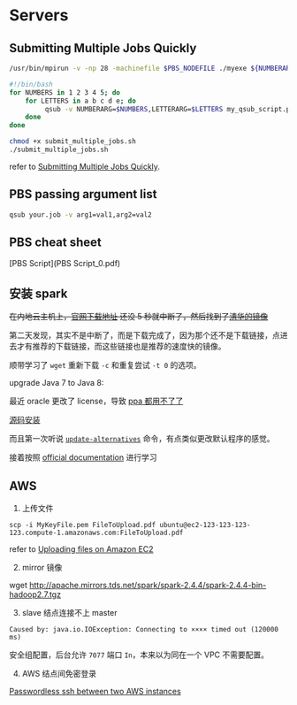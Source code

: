 # Servers

## Submitting Multiple Jobs Quickly

``` bash tab="PBS"
/usr/bin/mpirun -v -np 28 -machinefile $PBS_NODEFILE ./myexe ${NUMBERARG} ${LETTERARG}
```

``` bash tab="Bash"
#!/bin/bash
for NUMBERS in 1 2 3 4 5; do
	for LETTERS in a b c d e; do
 		 qsub -v NUMBERARG=$NUMBERS,LETTERARG=$LETTERS my_qsub_script.pbs
	done
done
```

``` bash tab="Run"
chmod +x submit_multiple_jobs.sh
./submit_multiple_jobs.sh
```

refer to [Submitting Multiple Jobs Quickly](http://www.pace.gatech.edu/submitting-multiple-jobs-quickly).

## PBS passing argument list

```bash
qsub your.job -v arg1=val1,arg2=val2
```

## PBS cheat sheet

[PBS Script](PBS Script_0.pdf)

## 安装 spark

~~在内地云主机上，[官网下载地址](https://spark.apache.org/downloads.html) 还没 5 秒就中断了，然后找到了[清华的镜像](https://mirrors.tuna.tsinghua.edu.cn/apache/spark/spark-2.4.4/)~~

第二天发现，其实不是中断了，而是下载完成了，因为那个还不是下载链接，点进去才有推荐的下载链接，而这些链接也是推荐的速度快的镜像。

顺带学习了 `wget` 重新下载 `-c` 和重复尝试 `-t 0` 的选项。


upgrade Java 7 to Java 8:

最近 oracle 更改了 license，导致 [ppa 都用不了了](https://launchpad.net/~webupd8team/+archive/ubuntu/java)

[源码安装](https://www.vultr.com/docs/how-to-manually-install-java-8-on-ubuntu-16-04)

而且第一次听说 [`update-alternatives`](https://askubuntu.com/questions/233190/what-exactly-does-update-alternatives-do) 命令，有点类似更改默认程序的感觉。

接着按照 [official documentation](https://spark.apache.org/docs/latest/) 进行学习


## AWS

1. 上传文件

```
scp -i MyKeyFile.pem FileToUpload.pdf ubuntu@ec2-123-123-123-123.compute-1.amazonaws.com:FileToUpload.pdf
```

refer to [Uploading files on Amazon EC2](https://stackoverflow.com/questions/10364950/uploading-files-on-amazon-ec2)

2. mirror 镜像

wget http://apache.mirrors.tds.net/spark/spark-2.4.4/spark-2.4.4-bin-hadoop2.7.tgz

3. slave 结点连接不上 master

```
Caused by: java.io.IOException: Connecting to ×××× timed out (120000 ms)
```

安全组配置，后台允许 `7077` 端口 `In`，本来以为同在一个 VPC 不需要配置。

4. AWS 结点间免密登录

[Passwordless ssh between two AWS instances](https://markobigdata.com/2018/04/29/passwordless-ssh-between-two-aws-instances/)